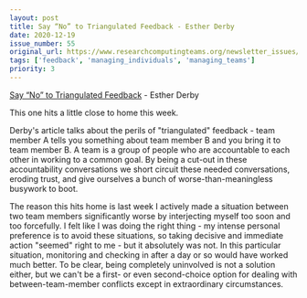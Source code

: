 ```yaml
---
layout: post
title: Say “No” to Triangulated Feedback - Esther Derby
date: 2020-12-19
issue_number: 55
original_url: https://www.researchcomputingteams.org/newsletter_issues/0055
tags: ['feedback', 'managing_individuals', 'managing_teams']
priority: 3
---
```


<!-- markdownlint-disable MD033 -->
<!-- markdownlint-disable MD041 -->
<!-- markdownlint-disable MD049 -->

[Say “No” to Triangulated Feedback](https://www.estherderby.com/no-more-middleman-avoid-triangulated-feedback/) - Esther Derby

This one hits a little close to home this week.

Derby's article talks about the perils of "triangulated" feedback - team member A tells you something about team member B and you bring it to team member B.
A team is a group of people who are accountable to each other in working to a common goal. By being a cut-out in these accountability conversations we short circuit these needed conversations, eroding trust, and give ourselves a bunch of worse-than-meaningless busywork to boot.

The reason this hits home is last week I actively made a situation between two team members significantly worse by interjecting myself too soon and too forcefully. I felt like I was doing the right thing - my intense personal preference is to avoid these situations, so taking decisive and immediate action "seemed" right to me - but it absolutely was not. In this particular situation, monitoring and checking in after a day or so would have worked much better.
To be clear, being completely uninvolved is not a solution either, but we can't be a first- or even second-choice option for dealing with between-team-member conflicts except in extraordinary circumstances.